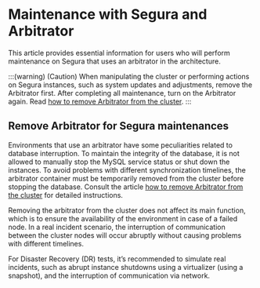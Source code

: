 # Maintenance with Segura and Arbitrator

This article provides essential information for users who will perform maintenance on Segura that uses an arbitrator in the architecture.

:::(warning) (Caution)
When manipulating the cluster or performing actions on Segura instances, such as system updates and adjustments, remove the Arbitrator first. After completing all maintenance, turn on the Arbitrator again.
Read [how to remove Arbitrator from the cluster](/v4/docs/arbitrator-remove-arbitrator).
:::

## Remove Arbitrator for Segura maintenances

Environments that use an arbitrator have some peculiarities related to database interruption. To maintain the integrity of the database, it is not allowed to manually stop the MySQL service status or shut down the instances. To avoid problems with different synchronization timelines, the arbitrator container must be temporarily removed from the cluster before stopping the database. Consult the article [how to remove Arbitrator from the cluster](/v4/docs/arbitrator-remove-arbitrator) for detailed instructions.

Removing the arbitrator from the cluster does not affect its main function, which is to ensure the availability of the environment in case of a failed node. In a real incident scenario, the interruption of communication between the cluster nodes will occur abruptly without causing problems with different timelines.

For Disaster Recovery (DR) tests, it’s recommended to simulate real incidents, such as abrupt instance shutdowns using a virtualizer (using a snapshot), and the interruption of communication via network.
